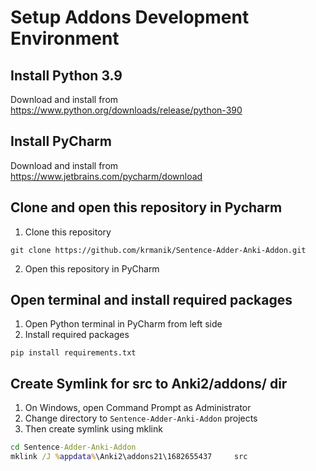# Setup Addons Development Environment

## Install Python 3.9
Download and install from <br/>
https://www.python.org/downloads/release/python-390

## Install PyCharm
Download and install from <br />
https://www.jetbrains.com/pycharm/download

## Clone and open this repository in Pycharm

1. Clone this repository

```commandline
git clone https://github.com/krmanik/Sentence-Adder-Anki-Addon.git
```

2. Open this repository in PyCharm

## Open terminal and install required packages

1. Open Python terminal in PyCharm from left side
2. Install required packages
```commandline
pip install requirements.txt
```

## Create Symlink for src to Anki2/addons/ dir
1. On Windows, open Command Prompt as Administrator
2. Change directory to  `Sentence-Adder-Anki-Addon` projects
3. Then create symlink using mklink 
```cmd
cd Sentence-Adder-Anki-Addon
mklink /J %appdata%\Anki2\addons21\1682655437     src
```
